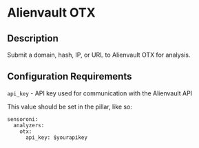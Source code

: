 # Alienvault OTX

## Description
Submit a domain, hash, IP, or URL to Alienvault OTX for analysis.

## Configuration Requirements

``api_key`` - API key used for communication with the Alienvault API

This value should be set in the pillar, like so:

```
sensoroni:
  analyzers:
    otx:
      api_key: $yourapikey
```
